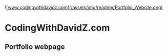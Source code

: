 ![www.codingwithdavidz.com](/assets/img/readme/Portfolio_Website.png)

# CodingWithDavidZ.com

## Portfolio webpage
